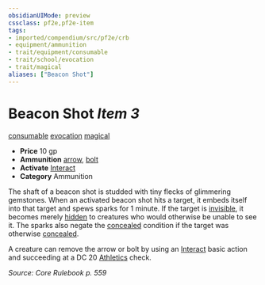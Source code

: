 ```yaml
---
obsidianUIMode: preview
cssclass: pf2e,pf2e-item
tags:
- imported/compendium/src/pf2e/crb
- equipment/ammunition
- trait/equipment/consumable
- trait/school/evocation
- trait/magical
aliases: ["Beacon Shot"]
---
```

# Beacon Shot *Item 3*  
[consumable](consumable.md)  [evocation](evocation.md)  [magical](magical.md)  

- **Price** 10 gp
- **Ammunition** [arrow](arrow.md), [bolt](bolt.md)
- **Activate** [Interact](interact.md)
- **Category** Ammunition

The shaft of a beacon shot is studded with tiny flecks of glimmering gemstones. When an activated beacon shot hits a target, it embeds itself into that target and spews sparks for 1 minute. If the target is [invisible](conditions.md#Invisible), it becomes merely [hidden](conditions.md#Hidden) to creatures who would otherwise be unable to see it. The sparks also negate the [concealed](conditions.md#Concealed) condition if the target was otherwise [concealed](conditions.md#Concealed).

A creature can remove the arrow or bolt by using an [Interact](interact.md) basic action and succeeding at a DC 20 [Athletics](../../skills.md#Athletics) check.

*Source: Core Rulebook p. 559*